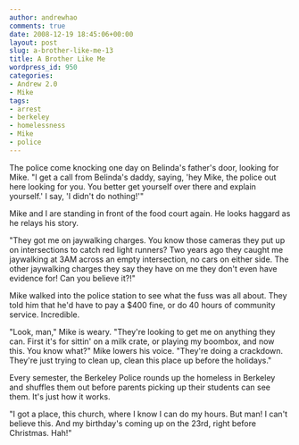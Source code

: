 ```yaml
---
author: andrewhao
comments: true
date: 2008-12-19 18:45:06+00:00
layout: post
slug: a-brother-like-me-13
title: A Brother Like Me
wordpress_id: 950
categories:
- Andrew 2.0
- Mike
tags:
- arrest
- berkeley
- homelessness
- Mike
- police
---
```


The police come knocking one day on Belinda's father's door, looking for Mike. "I get a call from Belinda's daddy, saying, 'hey Mike, the police out here looking for you. You better get yourself over there and explain yourself.' I say, 'I didn't do nothing!'"

Mike and I are standing in front of the food court again. He looks haggard as he relays his story.

"They got me on jaywalking charges. You know those cameras they put up on intersections to catch red light runners? Two years ago they caught me jaywalking at 3AM across an empty intersection, no cars on either side. The other jaywalking charges they say they have on me they don't even have evidence for! Can you believe it?!"

Mike walked into the police station to see what the fuss was all about. They told him that he'd have to pay a $400 fine, or do 40 hours of community service. Incredible.

"Look, man," Mike is weary. "They're looking to get me on anything they can. First it's for sittin' on a milk crate, or playing my boombox, and now this. You know what?" Mike lowers his voice. "They're doing a crackdown. They're just trying to clean up, clean this place up before the holidays."

Every semester, the Berkeley Police rounds up the homeless in Berkeley and shuffles them out before parents picking up their students can see them. It's just how it works.

"I got a place, this church, where I know I can do my hours. But man! I can't believe this. And my birthday's coming up on the 23rd, right before Christmas. Hah!"
